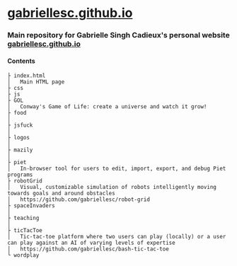 # [gabriellesc.github.io](http://gabriellesc.github.io)
###  Main repository for Gabrielle Singh Cadieux's personal website [gabriellesc.github.io](http://gabriellesc.github.io)

#### Contents
```
├ index.html
│   Main HTML page
├ css
├ js
├ GOL
│   Conway's Game of Life: create a universe and watch it grow!
├ food
│   
├ jsfuck
│   
├ logos
│   
├ mazily
│   
├ piet
│   In-browser tool for users to edit, import, export, and debug Piet programs
├ robotGrid
│   Visual, customizable simulation of robots intelligently moving towards goals and around obstacles
│   https://github.com/gabriellesc/robot-grid
├ spaceInvaders
│   
├ teaching
│   
├ ticTacToe
│   Tic-tac-toe platform where two users can play (locally) or a user can play against an AI of varying levels of expertise
│   https://github.com/gabriellesc/bash-tic-tac-toe
└ wordplay
```
